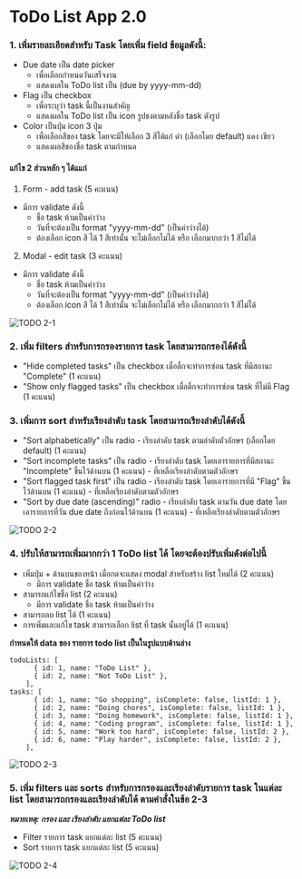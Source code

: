 # ToDo List App 2.0
### 1. เพิ่มรายละเอียดสำหรับ Task โดยเพิ่ม field ข้อมูลดังนี้:
- Due date เป็น date picker
  - เพื่อเลือกกำหนดวันเสร็จงาน
  - แสดงผลใน ToDo list เป็น (due by yyyy-mm-dd)
- Flag เป็น checkbox
  - เพื่อระบุว่า task นี้เป็นงานสำคัญ
  - แสดงผลใน ToDo list เป็น icon รูปธงตามหลังชื่อ task ดังรูป 
- Color เป็นปุ่ม icon 3 ปุ่ม
  - เพื่อเลือกสีของ task โดยจะมีให้เลือก 3 สีได้แก่ ดำ (เลือกโดย default) แดง เขียว
  - แสดงผลสีของชื่อ task ตามกำหนด

#### แก้ไข 2 ส่วนหลัก ๆ ได้แแก่ 
1. Form - add task (5 คะแนน)
  - มีการ validate ดังนี้
    - ชื่อ task ห้ามเป็นค่าว่าง
    - วันที่จะต้องเป็น format "yyyy-mm-dd" (เป็นค่าว่างได้)
    - ต้องเลือก icon สี ได้ 1 สีเท่านั้น จะไม่เลือกไม่ได้ หรือ เลือกมากกว่า 1 สีไม่ได้
2. Modal - edit task (3 คะแนน)
  - มีการ validate ดังนี้
    - ชื่อ task ห้ามเป็นค่าว่าง
    - วันที่จะต้องเป็น format "yyyy-mm-dd" (เป็นค่าว่างได้)
    - ต้องเลือก icon สี ได้ 1 สีเท่านั้น จะไม่เลือกไม่ได้ หรือ เลือกมากกว่า 1 สีไม่ได้

![TODO 2-1](https://github.com/it-web-pro/MINI-PROJECT-2/blob/main/TODO%202-1.png)

### 2. เพิ่ม filters สำหรับการกรองรายการ task โดยสามารถกรองได้ดังนี้
- "Hide completed tasks" เป็น checkbox เมื่อติ้กจะทำการซ่อน task ที่มีสถานะ "Complete" (1 คะแนน)
- "Show only flagged tasks" เป็น checkbox เมื่อติ้กจะทำการซ่อน task ที่ไม่มี Flag (1 คะแนน)

### 3. เพิ่มการ sort สำหรับเรียงลำดับ task โดยสามารถเรียงลำดับได้ดังนี้ 
- "Sort alphabetically" เป็น radio - เรียงลำดับ task ตามลำดับตัวอักษร (เลือกโดย default) (1 คะแนน)
- "Sort incomplete tasks" เป็น radio - เรียงลำดับ task โดยเอารายการที่มีสถานะ "Incomplete" ขึ้นไว้ด้านบน (1 คะแนน) - ที่เหลือเรียงลำดับตามตัวอักษร
- "Sort flagged task first" เป็น radio - เรียงลำดับ task โดยเอารายการที่มี "Flag" ขึ้นไว้ด้านบน (1 คะแนน) - ที่เหลือเรียงลำดับตามตัวอักษร
- "Sort by due date (ascending)" radio - เรียงลำดับ task ตามวัน due date โดยเอารายการที่วัน due date ถึงก่อนไว้ด้านบน (1 คะแนน) - ที่เหลือเรียงลำดับตามตัวอักษร

![TODO 2-2](https://github.com/it-web-pro/MINI-PROJECT-2/blob/main/TODO%202-2.png)

### 4. ปรับให้สามารถเพิ่มมากกว่า 1 ToDo list ได้ โดยจะต้องปรับเพิ่มดังต่อไปนี้
- เพิ่มปุ่ม + ด้านบนของหน้า เมื่อกดจะแสดง modal สำหรับสร้าง list ใหม่ได้ (2 คะแนน)
  - มีการ validate ชื่อ task ห้ามเป็นค่าว่าง
- สามารถแก้ไขชื่อ list (2 คะแนน)
  - มีการ validate ชื่อ task ห้ามเป็นค่าว่าง
- สามารถลบ list ได้ (1 คะแนน)
- การเพิ่มและแก้ไข task สามารถเลือก list ที่ task นั้นอยู่ได้ (1 คะแนน)

**กำหนดให้ data ของ รายการ todo list เป็นในรูปแบบด้านล่าง**
```
todoLists: [
      { id: 1, name: "ToDo List" },
      { id: 2, name: "Not ToDo List" },
    ],
tasks: [
      { id: 1, name: "Go shopping", isComplete: false, listId: 1 },
      { id: 2, name: "Doing chores", isComplete: false, listId: 1 },
      { id: 3, name: "Doing homework", isComplete: false, listId: 1 },
      { id: 4, name: "Coding program", isComplete: false, listId: 1 },
      { id: 5, name: "Work too hard", isComplete: false, listId: 2 },
      { id: 6, name: "Play harder", isComplete: false, listId: 2 },
    ],
```

![TODO 2-3](https://github.com/it-web-pro/MINI-PROJECT-2/blob/main/TODO%202-3.png)

### 5. เพิ่ม filters และ sorts สำหรับการกรองและเรียงลำดับรายการ task ในแต่ละ list โดยสามารถกรองและเรียงลำดับได้ ตามคำสั่งในข้อ 2-3
**_หมายเหตุ: กรอง และ เรียงลำดับ แยกแต่ละ ToDo list_**
- Filter รายการ task แยกแต่ละ list (5 คะแนน)
- Sort รายการ task แยกแต่ละ list (5 คะแนน)

![TODO 2-4](https://github.com/it-web-pro/MINI-PROJECT-2/blob/main/TODO%202-4.png)



